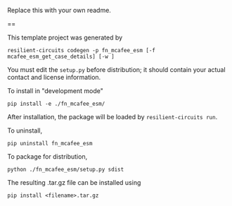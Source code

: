 Replace this with your own readme.

==

This template project was generated by

    resilient-circuits codegen -p fn_mcafee_esm [-f mcafee_esm_get_case_details] [-w ]


You must edit the `setup.py` before distribution;
it should contain your actual contact and license information.

To install in "development mode"

    pip install -e ./fn_mcafee_esm/

After installation, the package will be loaded by `resilient-circuits run`.


To uninstall,

    pip uninstall fn_mcafee_esm


To package for distribution,

    python ./fn_mcafee_esm/setup.py sdist

The resulting .tar.gz file can be installed using

    pip install <filename>.tar.gz
